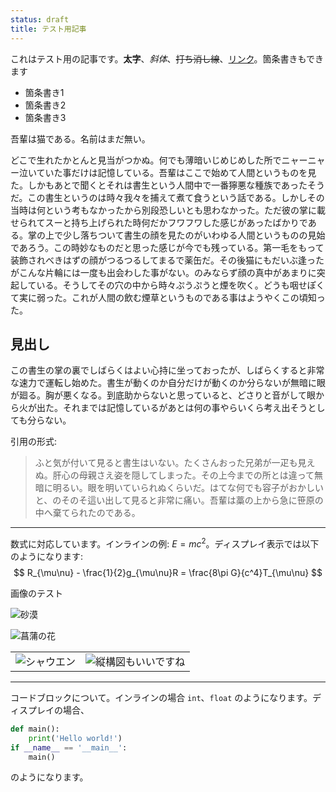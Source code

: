 ```yaml
---
status: draft
title: テスト用記事
---
```


これはテスト用の記事です。**太字**、_斜体_、~~打ち消し線~~、[リンク](https://diary.apkas.net)。箇条書きもできます

- 箇条書き1
- 箇条書き2
- 箇条書き3

吾輩は猫である。名前はまだ無い。

どこで生れたかとんと見当がつかぬ。何でも薄暗いじめじめした所でニャーニャー泣いていた事だけは記憶している。吾輩はここで始めて人間というものを見た。しかもあとで聞くとそれは書生という人間中で一番獰悪な種族であったそうだ。この書生というのは時々我々を捕えて煮て食うという話である。しかしその当時は何という考もなかったから別段恐しいとも思わなかった。ただ彼の掌に載せられてスーと持ち上げられた時何だかフワフワした感じがあったばかりである。掌の上で少し落ちついて書生の顔を見たのがいわゆる人間というものの見始であろう。この時妙なものだと思った感じが今でも残っている。第一毛をもって装飾されべきはずの顔がつるつるしてまるで薬缶だ。その後猫にもだいぶ逢ったがこんな片輪には一度も出会わした事がない。のみならず顔の真中があまりに突起している。そうしてその穴の中から時々ぷうぷうと煙を吹く。どうも咽せぽくて実に弱った。これが人間の飲む煙草というものである事はようやくこの頃知った。

## 見出し

この書生の掌の裏でしばらくはよい心持に坐っておったが、しばらくすると非常な速力で運転し始めた。書生が動くのか自分だけが動くのか分らないが無暗に眼が廻る。胸が悪くなる。到底助からないと思っていると、どさりと音がして眼から火が出た。それまでは記憶しているがあとは何の事やらいくら考え出そうとしても分らない。

引用の形式:

> ふと気が付いて見ると書生はいない。たくさんおった兄弟が一疋も見えぬ。肝心の母親さえ姿を隠してしまった。その上今までの所とは違って無暗に明るい。眼を明いていられぬくらいだ。はてな何でも容子がおかしいと、のそのそ這い出して見ると非常に痛い。吾輩は藁の上から急に笹原の中へ棄てられたのである。

---

数式に対応しています。インラインの例: $E = mc^2$。ディスプレイ表示では以下のようになります:
$$
  R_{\mu\nu} - \frac{1}{2}g_{\mu\nu}R = \frac{8\pi G}{c^4}T_{\mu\nu}
$$

画像のテスト

![砂漠](https://photos.apkas.net/medium/202403/20240305-022458.webp)

![菖蒲の花](https://photos.apkas.net/medium/202406/20240615-141517.webp)

<table>
  <tr>
    <td><img src="https://photos.apkas.net/medium/202403/20240309-003235.webp" alt="シャウエン" /></td>
    <td><img src="https://photos.apkas.net/medium/202403/20240309-003544.webp" alt="縦構図もいいですね" /></td>
  </tr>
</table>

---

コードブロックについて。インラインの場合 `int`、`float` のようになります。ディスプレイの場合、

```python
def main():
    print('Hello world!')
if __name__ == '__main__':
    main()
```

のようになります。
